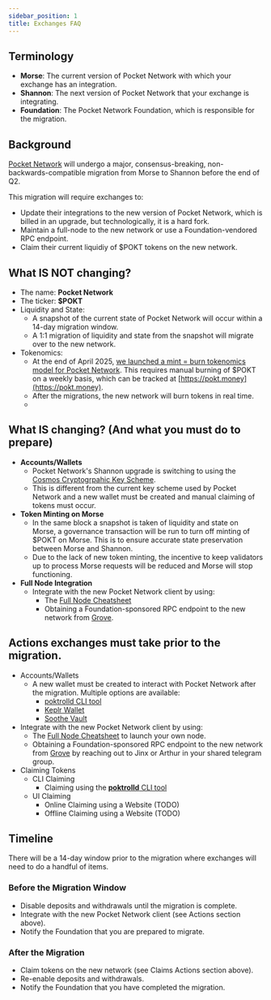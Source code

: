```yaml
---
sidebar_position: 1
title: Exchanges FAQ
---
```

## Terminology

- **Morse**: The current version of Pocket Network with which your exchange has an integration.
- **Shannon**: The next version of Pocket Network that your exchange is integrating.
- **Foundation**: The Pocket Network Foundation, which is responsible for the migration.

## Background

[Pocket Network](https://pocket.network) will undergo a major, consensus-breaking, non-backwards-compatible migration from Morse to Shannon before the end of Q2.

This migration will require exchanges to:

- Update their integrations to the new version of Pocket Network, which is billed in an upgrade, but technologically, it is a hard fork.
- Maintain a full-node to the new network or use a Foundation-vendored RPC endpoint.
- Claim their current liquidiy of $POKT tokens on the new network.

## What **IS NOT** changing?

- The name: **Pocket Network**
- The ticker: **$POKT**
- Liquidity and State:
    - A snapshot of the current state of Pocket Network will occur within a 14-day migration window.
    - A 1:1 migration of liquidity and state from the snapshot will migrate over to the new network.
- Tokenomics:
    - At the end of April 2025, [we launched a mint = burn tokenomics model for Pocket Network](https://forum.pokt.network/t/protocol-economics-parameters-for-the-shannon-upgrade/5490). This requires manual burning of $POKT on a weekly basis, which can be tracked at [https://pokt.money](https://pokt.money).
    - After the migrations, the new network will burn tokens in real time.
    - 

## What **IS** changing? (And what you must do to prepare)

- **Accounts/Wallets**
  - Pocket Network's Shannon upgrade is switching to using the [Cosmos Cryptogrpahic Key Scheme](https://docs.cosmos.network/main/learn/beginner/accounts).
  - This is different from the current key scheme used by Pocket Network and a new wallet must be created and manual claiming of tokens must occur.
- **Token Minting on Morse**
  - In the same block a snapshot is taken of liquidity and state on Morse, a governance transaction will be run to turn off minting of $POKT on Morse. This is to ensure accurate state preservation between Morse and Shannon.
  - Due to the lack of new token minting, the incentive to keep validators up to process Morse requests will be reduced and Morse will stop functioning.
- **Full Node Integration**
  - Integrate with the new Pocket Network client by using:
    - The [Full Node Cheatsheet](https://dev.poktroll.com/operate/cheat_sheets/full_node_cheatsheet)
    - Obtaining a Foundation-sponsored RPC endpoint to the new network from [Grove](https://grove.city).

## Actions exchanges must take prior to the migration.

- Accounts/Wallets
  - A new wallet must be created to interact with Pocket Network after the migration. Multiple options are available:
    - [poktrolld CLI tool](https://dev.poktroll.com/explore/account_management/create_new_account_cli)
    - [Keplr Wallet](https://www.keplr.app/)
    - [Soothe Vault](https://trustsoothe.io/)
- Integrate with the new Pocket Network client by using:
  - The [Full Node Cheatsheet](https://dev.poktroll.com/operate/cheat_sheets/full_node_cheatsheet) to launch your own node.
  - Obtaining a Foundation-sponsored RPC endpoint to the new network from [Grove](https://grove.city) by reaching out to Jinx or Arthur in your shared telegram group.
- Claiming Tokens
  - CLI Claiming
    - Claiming using the [**poktrolld** CLI tool](https://dev.poktroll.com/explore/morse_migration/claiming_account)
  - UI Claiming
    - Online Claiming using a Website (TODO)
    - Offline Claiming using a Website (TODO)

## Timeline

There will be a 14-day window prior to the migration where exchanges will need to do a handful of items.

### Before the Migration Window

- Disable deposits and withdrawals until the migration is complete.
- Integrate with the new Pocket Network client (see Actions section above).
- Notify the Foundation that you are prepared to migrate.

### After the Migration

- Claim tokens on the new network (see Claims Actions section above).
- Re-enable deposits and withdrawals.
- Notify the Foundation that you have completed the migration.
